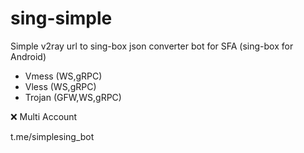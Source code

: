 # sing-simple
Simple v2ray url to sing-box json converter bot for SFA (sing-box for Android)

- Vmess (WS,gRPC)
- Vless (WS,gRPC)
- Trojan (GFW,WS,gRPC)

❌ Multi Account

t.me/simplesing_bot

